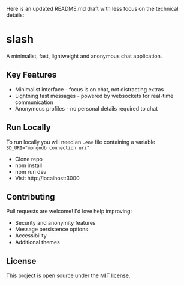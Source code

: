 Here is an updated README.md draft with less focus on the technical details:

# slash

A minimalist, fast, lightweight and anonymous chat application.

## Key Features

- Minimalist interface - focus is on chat, not distracting extras
- Lightning fast messages - powered by websockets for real-time communication
- Anonymous profiles - no personal details required to chat

## Run Locally
To run locally you will need an `.env` file containing a variable `BD_URI="mongodb connection uri"`
- Clone repo 
- npm install
- npm run dev
- Visit http://localhost:3000

## Contributing

Pull requests are welcome! I'd love help improving:  

- Security and anonymity features
- Message persistence options
- Accessibility
- Additional themes

## License

This project is open source under the [MIT license](https://choosealicense.com/licenses/mit/).
